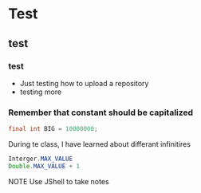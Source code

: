 # Test
## test
### test
* Just testing how to upload a repository
* testing more

### Remember that constant should be capitalized
```java 
final int BIG = 10000000;
```

During te class, I have learned about differant infinitires
```java
Interger.MAX_VALUE
Double.MAX_VALUE + 1
```

NOTE
Use JShell to take notes
